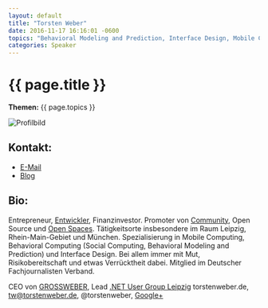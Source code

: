 ```yaml
---
layout: default
title: "Torsten Weber"
date: 2016-11-17 16:16:01 -0600
topics: "Behavioral Modeling and Prediction, Interface Design, Mobile Computing (Windows CE / Mobile, Windows Phone)"
categories: Speaker
---
```


# {{ page.title }}

**Themen:** {{ page.topics }}

![Profilbild](/assets/img/speakers/dummy.jpg)

## Kontakt:
- [E-Mail](mailto:bjoern@bjro.de)
- [Blog](http://www.bjro.de/)

## Bio:

Entrepreneur, [Entwickler](http://torstenweber.de/), Finanzinvestor. Promoter von [Community](http://dotnet-leipzig.de/), Open Source und [Open Spaces](http://devopenspace.de/). Tätigkeitsorte insbesondere im Raum Leipzig, Rhein-Main-Gebiet und München. Spezialisierung in Mobile Computing, Behavioral Computing (Social Computing, Behavioral Modeling and Prediction) und Interface Design. Bei allem immer mit Mut, Risikobereitschaft und etwas Verrücktheit dabei. Mitglied im Deutscher Fachjournalisten Verband.

CEO von [GROSSWEBER](http://grossweber.com/), Lead [.NET User Group Leipzig](http://dotnet-leipzig.de/)
torstenweber.de, tw@torstenweber.de, @torstenweber, [Google+](https://plus.google.com/111327526999792211726/about?rel=author)